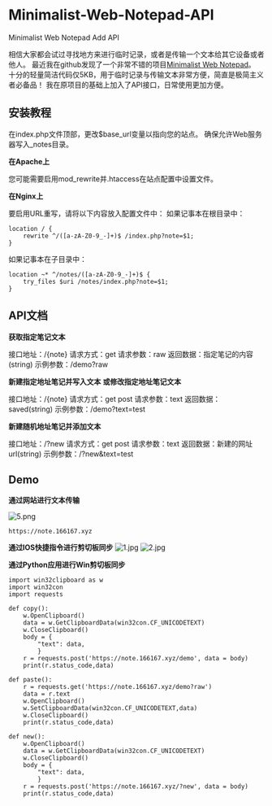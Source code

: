 # Minimalist-Web-Notepad-API
 Minimalist Web Notepad Add API

相信大家都会试过寻找地方来进行临时记录，或者是传输一个文本给其它设备或者他人。
最近我在github发现了一个非常不错的项目[Minimalist Web Notepad][1]。
十分的轻量简洁代码仅5KB，用于临时记录与传输文本非常方便，简直是极简主义者必备品！
我在原项目的基础上加入了API接口，日常使用更加方便。

安装教程
--
在index.php文件顶部，更改$base_url变量以指向您的站点。
确保允许Web服务器写入_notes目录。

**在Apache上**

您可能需要启用mod_rewrite并.htaccess在站点配置中设置文件。

**在Nginx上**

要启用URL重写，请将以下内容放入配置文件中：
如果记事本在根目录中：

    location / {
        rewrite ^/([a-zA-Z0-9_-]+)$ /index.php?note=$1;
    }

如果记事本在子目录中：

    location ~* ^/notes/([a-zA-Z0-9_-]+)$ {
        try_files $uri /notes/index.php?note=$1;
    }

API文档
-----
**获取指定笔记文本**

接口地址：/{note}
请求方式：get
请求参数：raw
返回数据：指定笔记的内容(string)
示例参数：/demo?raw

**新建指定地址笔记并写入文本**
**或修改指定地址笔记文本**

接口地址：/{note}
请求方式：get post
请求参数：text
返回数据：saved(string)
示例参数：/demo?text=test

**新建随机地址笔记并添加文本**

接口地址：/?new
请求方式：get post
请求参数：text
返回数据：新建的网址url(string)
示例参数：/?new&text=test

Demo
----
**通过网站进行文本传输**

![5.png][7]

    https://note.166167.xyz


**通过IOS快捷指令进行剪切板同步**
![1.jpg][3]
![2.jpg][4]

**通过Python应用进行Win剪切板同步**

    import win32clipboard as w
    import win32con
    import requests
    
    def copy():
        w.OpenClipboard()
        data = w.GetClipboardData(win32con.CF_UNICODETEXT)
        w.CloseClipboard()
        body = {
            "text": data,
            }
        r = requests.post('https://note.166167.xyz/demo', data = body)
        print(r.status_code,data)
    
    def paste():
        r = requests.get('https://note.166167.xyz/demo?raw')
        data = r.text
        w.OpenClipboard()
        w.SetClipboardData(win32con.CF_UNICODETEXT,data)
        w.CloseClipboard()
        print(r.status_code,data)
    
    def new():
        w.OpenClipboard()
        data = w.GetClipboardData(win32con.CF_UNICODETEXT)
        w.CloseClipboard()
        body = {
            "text": data,
            }
        r = requests.post('https://note.166167.xyz/?new', data = body)
        print(r.status_code,data)


  [1]: https://github.com/pereorga/minimalist-web-notepad
  [3]: https://search.pstatic.net/common?type=origin&src=https://www.mrchung.cn/usr/uploads/2020/04/1156753274.jpg
  [4]: https://search.pstatic.net/common?type=origin&src=https://www.mrchung.cn/usr/uploads/2020/04/2992297654.jpg
  [5]: https://search.pstatic.net/common?type=origin&src=https://www.mrchung.cn/usr/uploads/2020/04/3170686476.png
  [6]: https://search.pstatic.net/common?type=origin&src=https://www.mrchung.cn/usr/uploads/2020/04/1102607478.png
  [7]: https://search.pstatic.net/common?type=origin&src=https://www.mrchung.cn/usr/uploads/2020/04/3535009824.png
